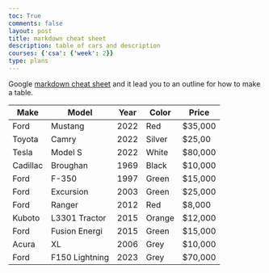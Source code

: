 ```yaml
---
toc: True
comments: false
layout: post
title: markdown cheat sheet
description: table of cars and description
courses: {'csa': {'week': 2}}
type: plans
---
```


Google [markdown cheat sheet](https://www.markdownguide.org/extended-syntax/#tables) and it lead you to an outline for how to make a table.

| Make | Model | Year | Color | Price |
|------|-------|------|-------|-------|
|Ford|Mustang|2022|Red|$35,000|
|Toyota|Camry|2022|Silver|$25,00|
|Tesla|Model S|2022|White|$80,000|
|Cadillac|Broughan|1969|Black|$10,000|
|Ford|F-350|1997|Green|$15,000|
|Ford|Excursion|2003|Green|$25,000|
|Ford|Ranger|2012|Red|$8,000|
|Kuboto|L3301 Tractor|2015|Orange|$12,000|
|Ford|Fusion Energi|2015|Green|$15,000|
|Acura|XL|2006|Grey|$10,000|
|Ford|F150 Lightning|2023|Grey|$70,000|

